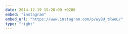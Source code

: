 ```yaml
---
date: 2014-12-19 15:20:09 +0200
embed: "instagram"
embed_url: "https://www.instagram.com/p/wyBU_tRweL/"
type: "right"
---
```

